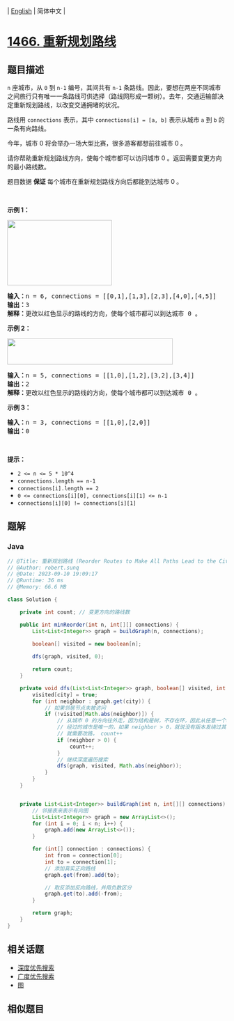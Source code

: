 
| [English](README_EN.md) | 简体中文 |

# [1466. 重新规划路线](https://leetcode.cn//problems/reorder-routes-to-make-all-paths-lead-to-the-city-zero/)

## 题目描述

<p><code>n</code> 座城市，从 <code>0</code> 到 <code>n-1</code> 编号，其间共有 <code>n-1</code> 条路线。因此，要想在两座不同城市之间旅行只有唯一一条路线可供选择（路线网形成一颗树）。去年，交通运输部决定重新规划路线，以改变交通拥堵的状况。</p>

<p>路线用 <code>connections</code> 表示，其中 <code>connections[i] = [a, b]</code> 表示从城市 <code>a</code> 到 <code>b</code> 的一条有向路线。</p>

<p>今年，城市 0 将会举办一场大型比赛，很多游客都想前往城市 0 。</p>

<p>请你帮助重新规划路线方向，使每个城市都可以访问城市 0 。返回需要变更方向的最小路线数。</p>

<p>题目数据 <strong>保证</strong> 每个城市在重新规划路线方向后都能到达城市 0 。</p>

<p>&nbsp;</p>

<p><strong>示例 1：</strong></p>

<p><strong><img alt="" src="https://assets.leetcode-cn.com/aliyun-lc-upload/uploads/2020/05/30/sample_1_1819.png" style="height: 150px; width: 240px;"></strong></p>

<pre><strong>输入：</strong>n = 6, connections = [[0,1],[1,3],[2,3],[4,0],[4,5]]
<strong>输出：</strong>3
<strong>解释：</strong>更改以红色显示的路线的方向，使每个城市都可以到达城市 0 。</pre>

<p><strong>示例 2：</strong></p>

<p><strong><img alt="" src="https://assets.leetcode-cn.com/aliyun-lc-upload/uploads/2020/05/30/sample_2_1819.png" style="height: 60px; width: 380px;"></strong></p>

<pre><strong>输入：</strong>n = 5, connections = [[1,0],[1,2],[3,2],[3,4]]
<strong>输出：</strong>2
<strong>解释：</strong>更改以红色显示的路线的方向，使每个城市都可以到达城市 0 。</pre>

<p><strong>示例 3：</strong></p>

<pre><strong>输入：</strong>n = 3, connections = [[1,0],[2,0]]
<strong>输出：</strong>0
</pre>

<p>&nbsp;</p>

<p><strong>提示：</strong></p>

<ul>
	<li><code>2 &lt;= n &lt;= 5 * 10^4</code></li>
	<li><code>connections.length == n-1</code></li>
	<li><code>connections[i].length == 2</code></li>
	<li><code>0 &lt;= connections[i][0], connections[i][1] &lt;= n-1</code></li>
	<li><code>connections[i][0] != connections[i][1]</code></li>
</ul>


## 题解


### Java

```Java
// @Title: 重新规划路线 (Reorder Routes to Make All Paths Lead to the City Zero)
// @Author: robert.sunq
// @Date: 2023-09-10 19:09:17
// @Runtime: 36 ms
// @Memory: 66.6 MB

class Solution {

    private int count; // 变更方向的路线数

    public int minReorder(int n, int[][] connections) {
        List<List<Integer>> graph = buildGraph(n, connections);

        boolean[] visited = new boolean[n];
        
        dfs(graph, visited, 0);

        return count;
    }

    private void dfs(List<List<Integer>> graph, boolean[] visited, int city) {
        visited[city] = true;
        for (int neighbor : graph.get(city)) {
            // 如果邻居节点未被访问
            if (!visited[Math.abs(neighbor)]) {
                // 从城市 0 的方向往外走，因为结构是树，不存在环，因此从任意一个城市倒带另一个城市
                // 经过的城市是唯一的，如果 neighbor > 0，就说没有版本发绕过其他城市地带目标城市，
                // 就需要改路， count++
                if (neighbor > 0) {
                    count++;
                }
                // 继续深度遍历搜索
                dfs(graph, visited, Math.abs(neighbor));
            }
        }
    }


    private List<List<Integer>> buildGraph(int n, int[][] connections) {
        // 邻接表来表示有向图
        List<List<Integer>> graph = new ArrayList<>();
        for (int i = 0; i < n; i++) {
            graph.add(new ArrayList<>());
        }

        for (int[] connection : connections) {
            int from = connection[0];
            int to = connection[1];
            // 添加真实正向路线
            graph.get(from).add(to);

            // 取反添加反向路线，并用负数区分
            graph.get(to).add(-from);
        }

        return graph;
    }
}
```



## 相关话题

- [深度优先搜索](https://leetcode.cn//tag/depth-first-search)
- [广度优先搜索](https://leetcode.cn//tag/breadth-first-search)
- [图](https://leetcode.cn//tag/graph)

## 相似题目



